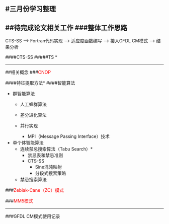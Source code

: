 #三月份学习整理
---
##待完成论文相关工作
###整体工作思路
---
CTS-SS --> Fortran代码实现 --> 适应度函数编写 --> 接入GFDL CM模式 --> 结果分析

####CTS-SS
#####TS
* 

---
##相关概念
###<font color=red>CNOP</font>

####特征提取方法*
####智能算法
* 群智能算法
	* 人工蜂群算法
	* 差分进化算法

	* 并行实现
		* MPI（Message Passing Interface）技术
* 单个体智能算法
   * 连续禁忌搜索算法（Tabu Search）*
   		* 禁忌表和禁忌准则
   		* CTS-SS
   			* Sine混沌映射
   			* 分段式搜索策略	 
	* 禁忌搜索算法

###<font color=red>Zebiak-Cane（ZC）模式</font>

###<font color=red>MM5模式</font>

---
###GFDL CM模式使用记录

